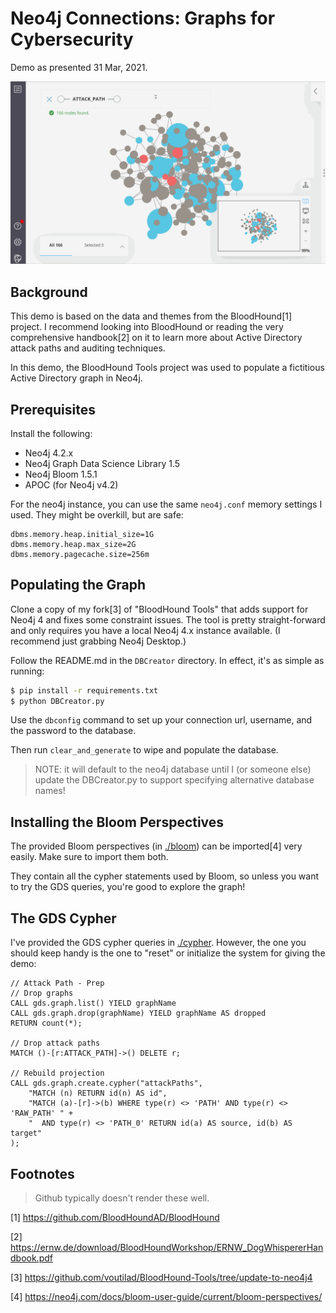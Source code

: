 # Neo4j Connections: Graphs for Cybersecurity

Demo as presented 31 Mar, 2021.

![bloom animation](./bloom.gif?raw=true)

## Background

This demo is based on the data and themes from the BloodHound[1] project. I
recommend looking into BloodHound or reading the very comprehensive handbook[2]
on it to learn more about Active Directory attack paths and auditing
techniques.

In this demo, the BloodHound Tools project was used to populate a fictitious
Active Directory graph in Neo4j.

## Prerequisites

Install the following:

- Neo4j 4.2.x
- Neo4j Graph Data Science Library 1.5
- Neo4j Bloom 1.5.1
- APOC (for Neo4j v4.2)

For the neo4j instance, you can use the same `neo4j.conf` memory settings I
used. They might be overkill, but are safe:

```properties
dbms.memory.heap.initial_size=1G
dbms.memory.heap.max_size=2G
dbms.memory.pagecache.size=256m
```

## Populating the Graph

Clone a copy of my fork[3] of "BloodHound Tools" that adds support for Neo4j 4
and fixes some constraint issues. The tool is pretty straight-forward and
only requires you have a local Neo4j 4.x instance available. (I recommend just
grabbing Neo4j Desktop.)

Follow the README.md in the `DBCreator` directory. In effect, it's as simple as
running:

```bash
$ pip install -r requirements.txt
$ python DBCreator.py
```

Use the `dbconfig` command to set up your connection url, username, and the
password to the database.

Then run `clear_and_generate` to wipe and populate the database.

> NOTE: it will default to the neo4j database until I (or someone else) update
> the DBCreator.py to support specifying alternative database names!

## Installing the Bloom Perspectives

The provided Bloom perspectives (in [./bloom](./cypher)) can be imported[4]
very easily. Make sure to import them both.

They contain all the cypher statements used by Bloom, so unless you want to
try the GDS queries, you're good to explore the graph!

## The GDS Cypher

I've provided the GDS cypher queries in [./cypher](./cypher). However, the one
you should keep handy is the one to "reset" or initialize the system for giving
the demo:

```cypher
// Attack Path - Prep
// Drop graphs
CALL gds.graph.list() YIELD graphName
CALL gds.graph.drop(graphName) YIELD graphName AS dropped
RETURN count(*);

// Drop attack paths
MATCH ()-[r:ATTACK_PATH]->() DELETE r;

// Rebuild projection
CALL gds.graph.create.cypher("attackPaths", 
    "MATCH (n) RETURN id(n) AS id",
    "MATCH (a)-[r]->(b) WHERE type(r) <> 'PATH' AND type(r) <> 'RAW_PATH' " +
    "  AND type(r) <> 'PATH_0' RETURN id(a) AS source, id(b) AS target"
);
```

## Footnotes
> Github typically doesn't render these well.

[1] https://github.com/BloodHoundAD/BloodHound

[2] https://ernw.de/download/BloodHoundWorkshop/ERNW_DogWhispererHandbook.pdf

[3] https://github.com/voutilad/BloodHound-Tools/tree/update-to-neo4j4

[4] https://neo4j.com/docs/bloom-user-guide/current/bloom-perspectives/
